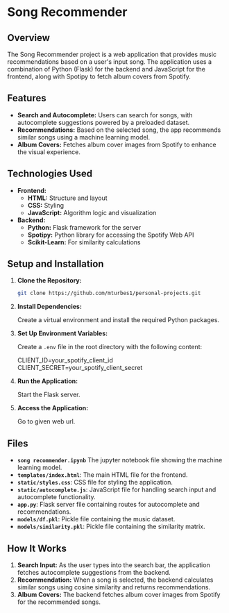# Song Recommender

## Overview

The Song Recommender project is a web application that provides music recommendations based on a user's input song. The application uses a combination of Python (Flask) for the backend and JavaScript for the frontend, along with Spotipy to fetch album covers from Spotify.

## Features

- **Search and Autocomplete:** Users can search for songs, with autocomplete suggestions powered by a preloaded dataset.
- **Recommendations:** Based on the selected song, the app recommends similar songs using a machine learning model.
- **Album Covers:** Fetches album cover images from Spotify to enhance the visual experience.

## Technologies Used

- **Frontend:**
  - **HTML:** Structure and layout
  - **CSS:** Styling
  - **JavaScript:** Algorithm logic and visualization
- **Backend:**
  - **Python:** Flask framework for the server
  - **Spotipy:** Python library for accessing the Spotify Web API
  - **Scikit-Learn:** For similarity calculations

## Setup and Installation

1. **Clone the Repository:**

    ```bash
    git clone https://github.com/mturbes1/personal-projects.git
    ```

2. **Install Dependencies:**

    Create a virtual environment and install the required Python packages.

3. **Set Up Environment Variables:**

    Create a `.env` file in the root directory with the following content:

    CLIENT_ID=your_spotify_client_id
    CLIENT_SECRET=your_spotify_client_secret

4. **Run the Application:**

    Start the Flask server.

5. **Access the Application:**

    Go to given web url.

## Files

- **`song recommender.ipynb`** The jupyter notebook file showing the machine learning model.
- **`templates/index.html`**: The main HTML file for the frontend.
- **`static/styles.css`**: CSS file for styling the application.
- **`static/autocomplete.js`**: JavaScript file for handling search input and autocomplete functionality.
- **`app.py`**: Flask server file containing routes for autocomplete and recommendations.
- **`models/df.pkl`**: Pickle file containing the music dataset.
- **`models/similarity.pkl`**: Pickle file containing the similarity matrix.

## How It Works

1. **Search Input:** As the user types into the search bar, the application fetches autocomplete suggestions from the backend.
2. **Recommendation:** When a song is selected, the backend calculates similar songs using cosine similarity and returns recommendations.
3. **Album Covers:** The backend fetches album cover images from Spotify for the recommended songs.
